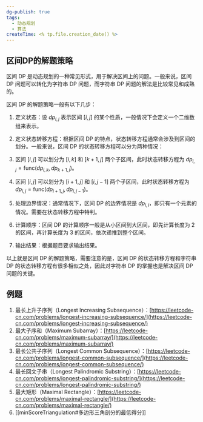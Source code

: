 ```yaml
---
dg-publish: true
tags:
  - 动态规划
  - 算法
createTime: <% tp.file.creation_date() %>
---
```

## 区间DP的解题策略

区间 DP 是动态规划的一种常见形式，用于解决区间上的问题。一般来说，区间 DP 问题可以转化为字符串 DP 问题，而字符串 DP 问题的解法是比较常见和成熟的。

区间 DP 的解题策略一般有以下几步：

1. 定义状态：设 $dp_{i,j}$ 表示区间 $[i,j]$ 的某个性质，一般情况下会定义一个二维数组来表示。

2. 定义状态转移方程：根据区间 DP 的特点，状态转移方程通常会涉及到区间的划分。一般来说，区间 DP 的状态转移方程可以分为两种情况：

3. 区间 $[i,j]$ 可以划分为 $[i,k]$ 和 $[k+1,j]$ 两个子区间，此时状态转移方程为 $dp_{i,j}=\text{func}(dp_{i,k},dp_{k+1,j})$。

4. 区间 $[i,j]$ 可以划分为 $[i+1,j]$ 和 $[i,j-1]$ 两个子区间，此时状态转移方程为 $dp_{i,j}=\text{func}(dp_{i+1,j},dp_{i,j-1})$。

5. 处理边界情况：通常情况下，区间 DP 的边界情况是 $dp_{i,i}$，即只有一个元素的情况。需要在状态转移方程中特判。

6. 计算顺序：区间 DP 的计算顺序一般是从小区间到大区间，即先计算长度为 $2$ 的区间，再计算长度为 $3$ 的区间，依次递推到整个区间。

7. 输出结果：根据题目要求输出结果。

以上就是区间 DP 的解题策略，需要注意的是，区间 DP 的状态转移方程和字符串 DP 的状态转移方程有很多相似之处，因此对字符串 DP 的掌握也是解决区间 DP 问题的关键。

## 例题

1.  最长上升子序列（Longest Increasing Subsequence）：[https://leetcode-cn.com/problems/longest-increasing-subsequence/](https://leetcode-cn.com/problems/longest-increasing-subsequence/)	
2.  最大子序和（Maximum Subarray）：[https://leetcode-cn.com/problems/maximum-subarray/](https://leetcode-cn.com/problems/maximum-subarray/)
3.  最长公共子序列（Longest Common Subsequence）：[https://leetcode-cn.com/problems/longest-common-subsequence/](https://leetcode-cn.com/problems/longest-common-subsequence/)
4.  最长回文子串（Longest Palindromic Substring）：[https://leetcode-cn.com/problems/longest-palindromic-substring/](https://leetcode-cn.com/problems/longest-palindromic-substring/)
5.  最大矩形（Maximal Rectangle）：[https://leetcode-cn.com/problems/maximal-rectangle/](https://leetcode-cn.com/problems/maximal-rectangle/)
6. [[minScoreTriangulation#多边形三角剖分的最低得分]]
